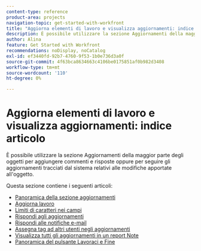 ```yaml
---
content-type: reference
product-area: projects
navigation-topic: get-started-with-workfront
title: "Aggiorna elementi di lavoro e visualizza aggiornamenti: indice articolo"
description: È possibile utilizzare la sezione Aggiornamenti della maggior parte degli oggetti per aggiungere commenti e risposte oppure per seguire gli aggiornamenti tracciati dal sistema relativi alle modifiche apportate all'oggetto.
author: Alina
feature: Get Started with Workfront
recommendations: noDisplay, noCatalog
exl-id: ef3440fd-92b7-4760-9f53-1b0e736d3a0f
source-git-commit: 4f63bca8634663c4106be0175851af0b982d3408
workflow-type: tm+mt
source-wordcount: '110'
ht-degree: 0%

---
```


# Aggiorna elementi di lavoro e visualizza aggiornamenti: indice articolo

<!-- Audited: 02/2024 -->

È possibile utilizzare la sezione Aggiornamenti della maggior parte degli oggetti per aggiungere commenti e risposte oppure per seguire gli aggiornamenti tracciati dal sistema relativi alle modifiche apportate all&#39;oggetto.

Questa sezione contiene i seguenti articoli:

* [Panoramica della sezione aggiornamenti](../../workfront-basics/updating-work-items-and-viewing-updates/updates-tab-overview.md)
* [Aggiorna lavoro](../../workfront-basics/updating-work-items-and-viewing-updates/update-work.md)
* [Limiti di caratteri nei campi](../../workfront-basics/updating-work-items-and-viewing-updates/character-limits-in-fields.md)
* [Rispondi agli aggiornamenti](../../workfront-basics/updating-work-items-and-viewing-updates/reply-to-updates.md)
* [Rispondi alle notifiche e-mail](../../workfront-basics/updating-work-items-and-viewing-updates/reply-to-email-notifications.md)
* [Assegna tag ad altri utenti negli aggiornamenti](../../workfront-basics/updating-work-items-and-viewing-updates/tag-others-on-updates.md)
* [Visualizza tutti gli aggiornamenti in un report Note](../../workfront-basics/updating-work-items-and-viewing-updates/view-all-updates-in-a-report.md)
* [Panoramica del pulsante Lavoraci e Fine](../../workfront-basics/updating-work-items-and-viewing-updates/work-on-it-and-done-buttons-accept-complete-work.md)

